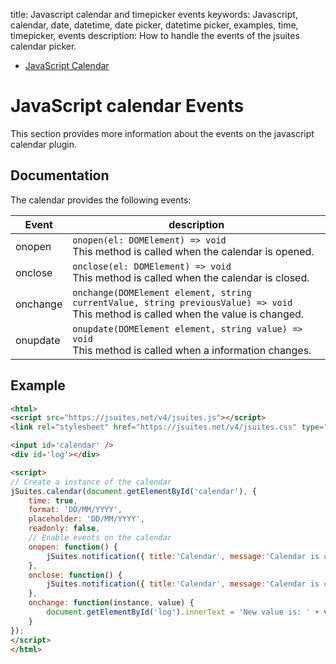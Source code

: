 title: Javascript calendar and timepicker events
keywords: Javascript, calendar, date, datetime, date picker, datetime picker, examples, time, timepicker, events
description: How to handle the events of the jsuites calendar picker.

* [JavaScript Calendar](/docs/v4/javascript-calendar)

JavaScript calendar Events
==========================

This section provides more information about the events on the javascript calendar plugin.  
  

Documentation
-------------

The calendar provides the following events:  

| Event | description |
| --- | --- |
| onopen | `onopen(el: DOMElement) => void`  <br>This method is called when the calendar is opened. |
| onclose | `onclose(el: DOMElement) => void`  <br>This method is called when the calendar is closed. |
| onchange | `onchange(DOMElement element, string currentValue, string previousValue) => void`  <br>This method is called when the value is changed. |
| onupdate | `onupdate(DOMElement element, string value) => void`  <br>This method is called when a information changes. |

  
  

Example
-------


```html
<html>
<script src="https://jsuites.net/v4/jsuites.js"></script>
<link rel="stylesheet" href="https://jsuites.net/v4/jsuites.css" type="text/css" />

<input id='calendar' />
<div id='log'></div>

<script>
// Create a instance of the calendar
jSuites.calendar(document.getElementById('calendar'), {
    time: true,
    format: 'DD/MM/YYYY',
    placeholder: 'DD/MM/YYYY',
    readonly: false,
    // Enable events on the calendar
    onopen: function() {
        jSuites.notification({ title:'Calendar', message:'Calendar is open now!' });
    },
    onclose: function() {
        jSuites.notification({ title:'Calendar', message:'Calendar is closed now!' });
    },
    onchange: function(instance, value) {
        document.getElementById('log').innerText = 'New value is: ' + value;
    }
});
</script>
</html>
```

